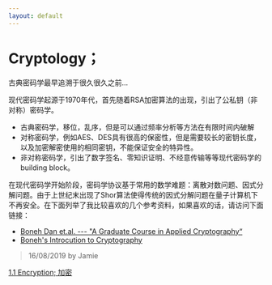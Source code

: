 ```yaml
---
layout: default
---
```


# Cryptology；

古典密码学最早追溯于很久很久之前...

现代密码学起源于1970年代，首先随着RSA加密算法的出现，引出了公私钥（非对称）密码学。

- 古典密码学，移位，乱序，但是可以通过频率分析等方法在有限时间内破解
- 对称密码学，例如AES、DES具有很高的保密性，但是需要较长的密钥长度，以及加密解密使用的相同密钥，不能保证安全的特异性。
- 非对称密码学，引出了数字签名、零知识证明、不经意传输等等现代密码学的building block。

在现代密码学开始阶段，密码学协议基于常用的数学难题：离散对数问题、因式分解问题。由于上世纪末出现了Shor算法使得传统的因式分解问题在量子计算机下不再安全。在下面列举了我比较喜欢的几个参考资料，如果喜欢的话，请访问下面链接：

- [Boneh Dan et.al. --- "A Graduate Course in Applied Cryptography“](https://crypto.stanford.edu/~dabo/cryptobook/BonehShoup_0_4.pdf)
- [Boneh's Introcution to Cryptography](https://crypto.stanford.edu/pbc/notes/crypto/)

> 16/08/2019 by Jamie


[1.1 Encryption; 加密](./encryption.html)